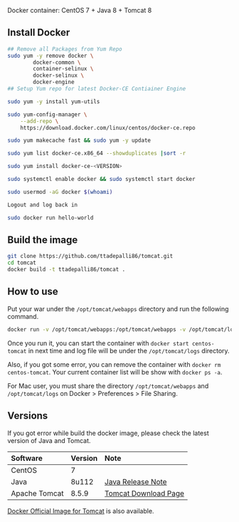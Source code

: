 Docker container: CentOS 7 + Java 8 + Tomcat 8

## Install Docker

```sh
## Remove all Packages from Yum Repo
sudo yum -y remove docker \
		docker-common \
		container-selinux \
		docker-selinux \
		docker-engine
## Setup Yum repo for latest Docker-CE Contiainer Engine

sudo yum -y install yum-utils

sudo yum-config-manager \
	--add-repo \
	https://download.docker.com/linux/centos/docker-ce.repo

sudo yum makecache fast && sudo yum -y update

sudo yum list docker-ce.x86_64 --showduplicates |sort -r

sudo yum install docker-ce-<VERSION>

sudo systemctl enable docker && sudo systemctl start docker

sudo usermod -aG docker $(whoami)

Logout and log back in 

sudo docker run hello-world
```

## Build the image

```sh
git clone https://github.com/ttadepalli86/tomcat.git
cd tomcat
docker build -t ttadepalli86/tomcat .
```

## How to use
Put your war under the `/opt/tomcat/webapps` directory and run the following command.

```sh
docker run -v /opt/tomcat/webapps:/opt/tomcat/webapps -v /opt/tomcat/logs:/opt/tomcat/logs -p 8080:8080 -i -t --name centos-tomcat8 ttadepalli86/tomcat
```

Once you run it, you can start the container with `docker start centos-tomcat` in next time and log file will be under the `/opt/tomcat/logs` directory.

Also, if you got some error, you can remove the container with `docker rm centos-tomcat`. Your current container list will be show with `docker ps -a`.

For Mac user, you must share the directory `/opt/tomcat/webapps` and `/opt/tomcat/logs` on Docker > Preferences > File Sharing.

## Versions
If you got error while build the docker image, please check the latest version of Java and Tomcat.

|Software|Version|Note|
|:-----------|:------------|:------------|
|CentOS|7||
|Java|8u112|[Java Release Note](http://www.oracle.com/technetwork/java/javase/8u-relnotes-2225394.html)|
|Apache Tomcat|8.5.9|[Tomcat Download Page](http://tomcat.apache.org/download-80.cgi)|

[Docker Official Image for Tomcat](https://github.com/docker-library/tomcat) is also available.
